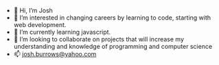 - 👋 Hi, I’m Josh
- 👀 I’m interested in changing careers by learning to code, starting with web development.
- 🌱 I’m currently learning javascript.
- 💞️ I’m looking to collaborate on projects that will increase my understanding and knowledge of programming and computer science
- 📫 josh.burrows@yahoo.com


